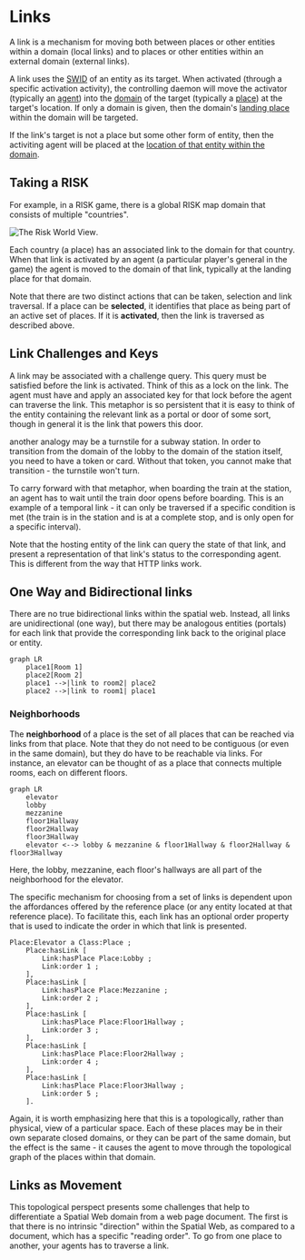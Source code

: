 # Links

A link is a mechanism for moving both between places or other entities within a domain (local links) and to places or other entities within an external domain (external links).

A link uses the [SWID](swids.md) of an entity as its target. When activated (through a specific activation activity), the controlling daemon will move the activator (typically an [agent](agents.md)) into the [domain](domain.md) of the target (typically a [place](places.md)) at the target's location. If only a domain is given, then the domain's [landing place](places.md#landing-places) within the domain will be targeted.

If the link's target is not a place but some other form of entity, then the activiting agent will be placed at the [location of that entity within the domain](places.md#entities-as-places).

## Taking a RISK

For example, in a RISK game, there is a global RISK map domain that consists of multiple "countries".

![The Risk World View](https://clairemcalpine.com/wp-content/uploads/2015/01/risk-map.png).

Each country (a place) has an associated link to the domain for that country. When that link is activated by an agent (a particular player's general in the game) the agent is moved to the domain of that link, typically at the landing place for that domain.

Note that there are two distinct actions that can be taken, selection and link traversal. If a place can be __selected__, it identifies that place as being part of an active set of places. If it is __activated__, then the link is traversed as described above.

## Link Challenges and Keys

A link may be associated with a challenge query. This query must be satisfied before the link is activated. Think of this as a lock on the link. The agent must have and apply an associated key for that lock before the agent can traverse the link. This metaphor is so persistent that it is easy to think of the entity containing the relevant link as a portal or door of some sort, though in general it is the link that powers this door.

another analogy may be a turnstile for a subway station. In order to transition from the domain of the lobby to the domain of the station itself, you need to have a token or card. Without that token, you cannot make that transition - the turnstile won't turn.

To carry forward with that metaphor, when boarding the train at the station, an agent has to wait until the train door opens before boarding. This is an example of a temporal link - it can only be traversed if a specific condition is met (the train is in the station and is at a complete stop, and is only open for a specific interval).

Note that the hosting entity of the link can query the state of that link, and present a representation of that link's status to the corresponding agent. This is different from the way that HTTP links work.

## One Way and Bidirectional links

There are no true bidirectional links within the spatial web. Instead, all links are unidirectional (one way), but there may be analogous entities (portals) for each link that provide the corresponding link back to the original place or entity.

```mermaid
graph LR
    place1[Room 1]
    place2[Room 2]
    place1 -->|link to room2| place2
    place2 -->|link to room1| place1
```

### Neighborhoods

The __neighborhood__ of a place is the set of all places that can be reached via links from that place. Note that they do not need to be contiguous (or even in the same domain), but they do have to be reachable via links. For instance, an elevator can be thought of as a place that connects multiple rooms, each on different floors.

```mermaid
graph LR
    elevator
    lobby
    mezzanine
    floor1Hallway
    floor2Hallway
    floor3Hallway
    elevator <--> lobby & mezzanine & floor1Hallway & floor2Hallway & floor3Hallway
```

Here, the lobby, mezzanine, each floor's hallways are all part of the neighborhood for the elevator.

The specific mechanism for choosing from a set of links is dependent upon the affordances offered by the reference place (or any entity located at that reference place). To facilitate this, each link has an optional order property that is used to indicate the order in which that link is presented.

```
Place:Elevator a Class:Place ;
    Place:hasLink [
        Link:hasPlace Place:Lobby ;
        Link:order 1 ;
    ],
    Place:hasLink [
        Link:hasPlace Place:Mezzanine ;
        Link:order 2 ;
    ],
    Place:hasLink [
        Link:hasPlace Place:Floor1Hallway ;
        Link:order 3 ;
    ],
    Place:hasLink [
        Link:hasPlace Place:Floor2Hallway ;
        Link:order 4 ;
    ],
    Place:hasLink [
        Link:hasPlace Place:Floor3Hallway ;
        Link:order 5 ;
    ].
```

Again, it is worth emphasizing here that this is a topologically, rather than physical, view of a particular space. Each of these places may be in their own separate closed domains, or they can be part of the same domain, but the effect is the same - it causes the agent to move through the topological graph of the places within that domain.

## Links as Movement

This topological perspect presents some challenges that help to differentiate a Spatial Web domain from a web page document. The first is that there is no intrinsic "direction" within the Spatial Web, as compared to a document, which has a specific "reading order". To go from one place to another, your agents has to traverse a link.

